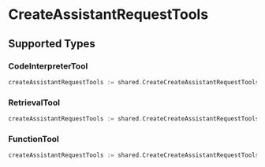 # CreateAssistantRequestTools


## Supported Types

### CodeInterpreterTool

```go
createAssistantRequestTools := shared.CreateCreateAssistantRequestToolsCodeInterpreterTool(shared.CodeInterpreterTool{/* values here */})
```

### RetrievalTool

```go
createAssistantRequestTools := shared.CreateCreateAssistantRequestToolsRetrievalTool(shared.RetrievalTool{/* values here */})
```

### FunctionTool

```go
createAssistantRequestTools := shared.CreateCreateAssistantRequestToolsFunctionTool(shared.FunctionTool{/* values here */})
```


